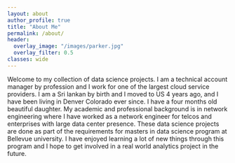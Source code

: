 ```yaml
---
layout: about
author_profile: true
title: "About Me"
permalink: /about/
header:
  overlay_image: "/images/parker.jpg"
  overlay_filter: 0.5
classes: wide
---
```


Welcome to my collection of data science projects. I am a technical account manager by profession and I work for one of the largest cloud service providers. I am a Sri lankan by birth and I moved to US 4 years ago, and I have been living in Denver Colorado ever since. I have a four months old beautiful daughter. My academic and professional background is in network engineering where I have worked as a network engineer for telcos and enterprises with large data center presence. These data science projects are done as part of the requirements for masters in data science program at Bellevue university. I have enjoyed learning a lot of new things through this program and I hope to get involved in a real world analytics project in the future.
 
